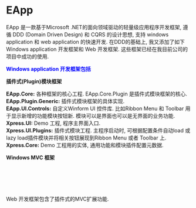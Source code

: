 # EApp
<p>EApp 是一款基于Microsoft .NET的面向领域驱动的轻量级应用程序开发框架, 遵循 DDD (Domain Driven Design) 和 CQRS 的设计思想, 支持 windows application 和 web application 的快速开发. 在DDD的基础上, 我又添加了如下 Windows application 开发框架和 Web 开发框架. 这些框架已经在我目前公司的项目中成功的使用. </p>
<p><span style="color: #0000ff;"><strong>Windows application 开发框架包括 </strong></span></p>
<p><strong>插件式(Plugin)模块框架</strong></p>
<p><strong>EApp.Core:</strong> 各种框架的核心工程. EApp.Core.Plugin 是插件式模块框架的核心.<br /><strong>EApp.Plugin.Generic:</strong> 插件式模块框架的具体实现. <br /><strong>EApp.UI.Controls:</strong> 自定义Winform UI 控件库. 比如Ribbon Menu 和 Toolbar 用于显示新增的功能模块按钮新. 模块可以是界面也可以是无界面的业务功能. <br /><strong>Xpress.UI:</strong> Demo 工程, 程序主界面入口.<br /><strong>Xpress.UI.Plugins:</strong> 插件式模块工程. 主程序启动时, 可根据配置条件自动load 或lazy load插件模块并将相关按钮展现到Ribbon Menu 或者 Toolbar 上.<br /><strong>Xpress.Core:</strong> Demo 工程用的实体, 通用功能和模块插件配置元数据.</p>
<p><strong>Windows MVC 框架</strong></p>
<p>&nbsp;</p>
<p>&nbsp;</p>
<p><br />Web 开发框架包含了插件式的MVC扩展功能.</p>
